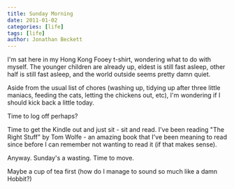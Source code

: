 ```yaml
---
title: Sunday Morning
date: 2011-01-02
categories: [life]
tags: [life]
author: Jonathan Beckett
---
```


I'm sat here in my Hong Kong Fooey t-shirt, wondering what to do with myself. The younger children are already up, eldest is still fast asleep, other half is still fast asleep, and the world outside seems pretty damn quiet.

Aside from the usual list of chores (washing up, tidying up after three little maniacs, feeding the cats, letting the chickens out, etc), I'm wondering if I should kick back a little today.

Time to log off perhaps?

Time to get the Kindle out and just sit - sit and read. I've been reading "The Right Stuff" by Tom Wolfe - an amazing book that I've been meaning to read since before I can remember not wanting to read it (if that makes sense).

Anyway. Sunday's a wasting. Time to move.

Maybe a cup of tea first (how do I manage to sound so much like a damn Hobbit?)